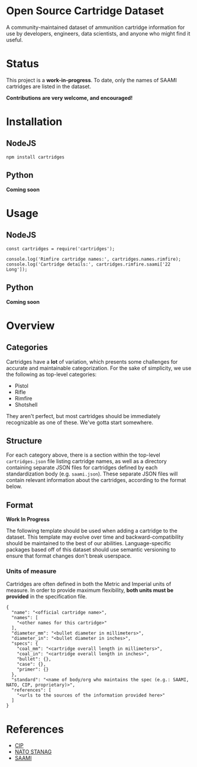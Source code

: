 # Open Source Cartridge Dataset

A community-maintained dataset of ammunition cartridge information for use by developers, engineers, data scientists, and anyone who might find it useful.

# Status

This project is a **work-in-progress**. To date, only the names of SAAMI cartridges are listed in the dataset.

**Contributions are very welcome, and encouraged!**


# Installation

## NodeJS

```
npm install cartridges
```

## Python

**Coming soon**


# Usage

## NodeJS

```
const cartridges = require('cartridges');

console.log('Rimfire cartridge names:', cartridges.names.rimfire);
console.log('Cartridge details:', cartridges.rimfire.saami['22 Long']);
```

## Python

**Coming soon**


# Overview

## Categories


Cartridges have a **lot** of variation, which presents some challenges for accurate and maintainable categorization. For the sake of simplicity, we use the following as top-level categories:

* Pistol
* Rifle
* Rimfire
* Shotshell

They aren't perfect, but most cartridges should be immediately recognizable as one of these. We've gotta start somewhere.


## Structure

For each category above, there is a section within the top-level `cartridges.json` file listing cartridge names, as well as a directory containing separate JSON files for cartridges defined by each standardization body (e.g. `saami.json`). These separate JSON files will contain relevant information about the cartridges, according to the format below.


## Format

**Work In Progress**

The following template should be used when adding a cartridge to the dataset. This template may evolve over time and backward-compatibility should be maintained to the best of our abilities. Language-specific packages based off of this dataset should use semantic versioning to ensure that format changes don't break userspace.


### Units of measure

Cartridges are often defined in both the Metric and Imperial units of measure. In order to provide maximum flexibility, **both units must be provided** in the specification file.

```
{
  "name": "<official cartridge name>",
  "names": [
    "<other names for this cartridge>"
  ],
  "diameter_mm": "<bullet diameter in millimeters>",
  "diameter_in": "<bullet diameter in inches>",
  "specs": {
    "coal_mm": "<cartridge overall length in millimeters>",
    "coal_in": "<cartridge overall length in inches>",
    "bullet": {},
    "case": {},
    "primer": {}
  },
  "standard": "<name of body/org who maintains the spec (e.g.: SAAMI, NATO, CIP, proprietary)>",
  "references": [
    "<urls to the sources of the information provided here>"
  ]
}
```


# References

* [CIP](http://www.cip-bobp.org/)
* [NATO STANAG](http://standards.globalspec.com/)
* [SAAMI](http://www.saami.org/)
